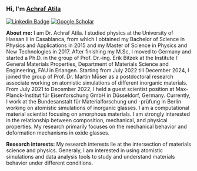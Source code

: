 <!-- https://javascript.plainenglish.io/how-to-create-an-awesome-github-profile-readme-a474d5b45645 -->
### Hi, I'm <a href="https://www.aatila.com/" target="_blank">Achraf Atila</a> </samp>

[![Linkedin Badge](https://img.shields.io/badge/-LinkedIn-0e76a8?style=flat-square&logo=Linkedin&logoColor=white)](https://www.linkedin.com/in/achrafatila/)
[![Google Scholar](https://img.shields.io/badge/Google%20Scholar-4285F4?style=flat-square&logo=google-scholar&logoColor=white)](https://scholar.google.com/citations?user=TTAujLUAAAAJ&hl=en)


**About me:** 
I am Dr. Achraf Atila. I studied physics at the University of Hassan II in Casablanca, from which I obtained my Bachelor of Science in Physics and Applications in 2015 and my Master of Science in Physics and New Technologies in 2017. After finishing my M.Sc, I moved to Germany and started a Ph.D. in the group of Prof. Dr.-ing. Erik Bitzek at the Institute I: General Materials Properties, Department of Materials Science and Engineering, FAU in Erlangen. Starting from July 2022 till December 2024, I joined the group of Prof. Dr. Martin Müser as a postdoctoral research associate working on atomistic simulations of different inorganic materials. From July 2021 to December 2022, I held a guest scientist position at Max-Planck-Institut für Eisenforschung GmbH in Düsseldorf, Germany. Currently, I work at the Bundesanstalt für Materialforschung und -prüfung in Berlin working on atomistic simulations of inorganic glasses.
I am a computational material scientist focusing on amorphous materials. I am strongly interested in the relationship between composition, mechanical, and physical properties. My research primarily focuses on the mechanical behavior and deformation mechanisms in oxide glasses.


**Research interests:** My research interests lie at the intersection of materials science and physics. Generaly, I am interested in using atomistic simulations and data analysis tools to study and understand materials behavior under different conditions.
